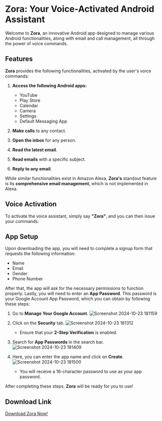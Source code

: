 # Zora: Your Voice-Activated Android Assistant

Welcome to **Zora**, an innovative Android app designed to manage various Android functionalities, along with email and call management, all through the power of voice commands.

## Features

**Zora** provides the following functionalities, activated by the user's voice commands:

1. **Access the following Android apps:**
   - YouTube
   - Play Store
   - Calendar
   - Camera
   - Settings
   - Default Messaging App

2. **Make calls** to any contact.
3. **Open the inbox** for any person.
4. **Read the latest email**.
5. **Read emails** with a specific subject.
6. **Reply to any email**.

While similar functionalities exist in Amazon Alexa, **Zora's** standout feature is its **comprehensive email management**, which is not implemented in Alexa.

## Voice Activation

To activate the voice assistant, simply say **"Zora"**, and you can then issue your commands.

## App Setup

Upon downloading the app, you will need to complete a signup form that requests the following information:
- Name
- Email
- Gender
- Phone Number

After that, the app will ask for the necessary permissions to function properly. Lastly, you will need to enter an **App Password**. This password is your Google Account App Password, which you can obtain by following these steps:

1. Go to **Manage Your Google Account**.
![Screenshot 2024-10-23 181159](https://github.com/user-attachments/assets/72ede342-e53a-4dc4-98dc-59973e7f450a)

2. Click on the **Security** tab.
![Screenshot 2024-10-23 181312](https://github.com/user-attachments/assets/5a078173-c277-4046-a458-c5ad033e1184)

   - Ensure that your **2-Step Verification** is enabled.
3. Search for **App Passwords** in the search bar.
![Screenshot 2024-10-23 181409](https://github.com/user-attachments/assets/402d06cc-19ff-4b0b-a882-99ee887c5eca)

4. Here, you can enter the app name and click on **Create**.
![Screenshot 2024-10-23 181500](https://github.com/user-attachments/assets/58f6419f-ff75-4374-b887-62287d1b2a0b)

   - You will receive a 16-character password to use as your app password.

After completing these steps, **Zora** will be ready for you to use!

## Download Link

[Download Zora Now!](https://github.com/Kunal7069/ZORA_MANAGE_APP/releases/download/v1.0.0/app-release_zora.apk) <!-- Replace # with your actual download link -->
